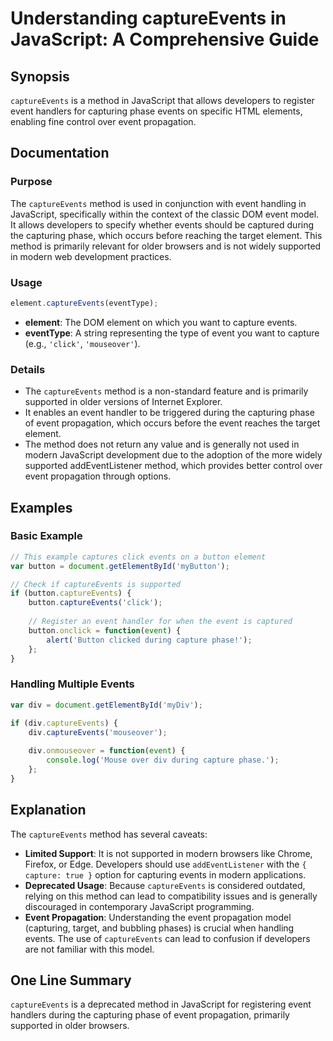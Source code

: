 <!--
Meta Description: # Understanding captureEvents in JavaScript: A Comprehensive Guide ## Synopsis `captureEvents` is a method in JavaScript that allows developers to reg...
Meta Keywords: event, captureevents, javascript, method, events
-->

# Understanding captureEvents in JavaScript: A Comprehensive Guide

## Synopsis
`captureEvents` is a method in JavaScript that allows developers to register event handlers for capturing phase events on specific HTML elements, enabling fine control over event propagation.

## Documentation

### Purpose
The `captureEvents` method is used in conjunction with event handling in JavaScript, specifically within the context of the classic DOM event model. It allows developers to specify whether events should be captured during the capturing phase, which occurs before reaching the target element. This method is primarily relevant for older browsers and is not widely supported in modern web development practices.

### Usage
```javascript
element.captureEvents(eventType);
```
- **element**: The DOM element on which you want to capture events.
- **eventType**: A string representing the type of event you want to capture (e.g., `'click'`, `'mouseover'`).

### Details
- The `captureEvents` method is a non-standard feature and is primarily supported in older versions of Internet Explorer. 
- It enables an event handler to be triggered during the capturing phase of event propagation, which occurs before the event reaches the target element.
- The method does not return any value and is generally not used in modern JavaScript development due to the adoption of the more widely supported addEventListener method, which provides better control over event propagation through options.

## Examples

### Basic Example
```javascript
// This example captures click events on a button element
var button = document.getElementById('myButton');

// Check if captureEvents is supported
if (button.captureEvents) {
    button.captureEvents('click');
    
    // Register an event handler for when the event is captured
    button.onclick = function(event) {
        alert('Button clicked during capture phase!');
    };
}
```

### Handling Multiple Events
```javascript
var div = document.getElementById('myDiv');

if (div.captureEvents) {
    div.captureEvents('mouseover');
    
    div.onmouseover = function(event) {
        console.log('Mouse over div during capture phase.');
    };
}
```

## Explanation
The `captureEvents` method has several caveats:
- **Limited Support**: It is not supported in modern browsers like Chrome, Firefox, or Edge. Developers should use `addEventListener` with the `{ capture: true }` option for capturing events in modern applications.
- **Deprecated Usage**: Because `captureEvents` is considered outdated, relying on this method can lead to compatibility issues and is generally discouraged in contemporary JavaScript programming.
- **Event Propagation**: Understanding the event propagation model (capturing, target, and bubbling phases) is crucial when handling events. The use of `captureEvents` can lead to confusion if developers are not familiar with this model.

## One Line Summary
`captureEvents` is a deprecated method in JavaScript for registering event handlers during the capturing phase of event propagation, primarily supported in older browsers.